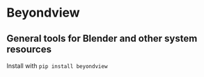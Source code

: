 # Beyondview

## General tools for Blender and other system resources

Install with `pip install beyondview`